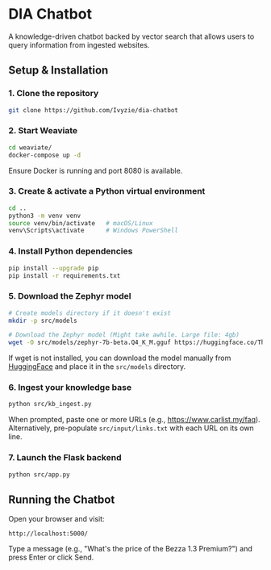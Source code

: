 # DIA Chatbot

A knowledge-driven chatbot backed by vector search that allows users to query information from ingested websites.

## Setup & Installation

### 1. Clone the repository
```bash
git clone https://github.com/Ivyzie/dia-chatbot
```

### 2. Start Weaviate
```bash
cd weaviate/
docker-compose up -d
```
Ensure Docker is running and port 8080 is available.

### 3. Create & activate a Python virtual environment
```bash
cd ..
python3 -m venv venv
source venv/bin/activate   # macOS/Linux
venv\Scripts\activate      # Windows PowerShell
```

### 4. Install Python dependencies
```bash
pip install --upgrade pip
pip install -r requirements.txt
```

### 5. Download the Zephyr model
```bash
# Create models directory if it doesn't exist
mkdir -p src/models

# Download the Zephyr model (Might take awhile. Large file: 4gb)
wget -O src/models/zephyr-7b-beta.Q4_K_M.gguf https://huggingface.co/TheBloke/zephyr-7B-beta-GGUF/resolve/main/zephyr-7b-beta.Q4_K_M.gguf
```
If wget is not installed, you can download the model manually from [HuggingFace](https://huggingface.co/TheBloke/zephyr-7B-beta-GGUF/resolve/main/zephyr-7b-beta.Q4_K_M.gguf) and place it in the `src/models` directory.

### 6. Ingest your knowledge base
```bash
python src/kb_ingest.py
```
When prompted, paste one or more URLs (e.g., https://www.carlist.my/faq).
Alternatively, pre-populate `src/input/links.txt` with each URL on its own line.

### 7. Launch the Flask backend
```bash
python src/app.py
```

## Running the Chatbot

Open your browser and visit:
```
http://localhost:5000/
```

Type a message (e.g., "What's the price of the Bezza 1.3 Premium?") and press Enter or click Send.